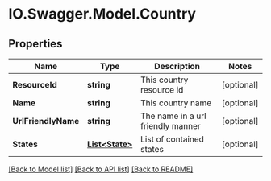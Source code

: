# IO.Swagger.Model.Country
## Properties

Name | Type | Description | Notes
------------ | ------------- | ------------- | -------------
**ResourceId** | **string** | This country resource id | [optional] 
**Name** | **string** | This country name | [optional] 
**UrlFriendlyName** | **string** | The name in a url friendly manner | [optional] 
**States** | [**List&lt;State&gt;**](State.md) | List of contained states | [optional] 

[[Back to Model list]](../README.md#documentation-for-models) [[Back to API list]](../README.md#documentation-for-api-endpoints) [[Back to README]](../README.md)

